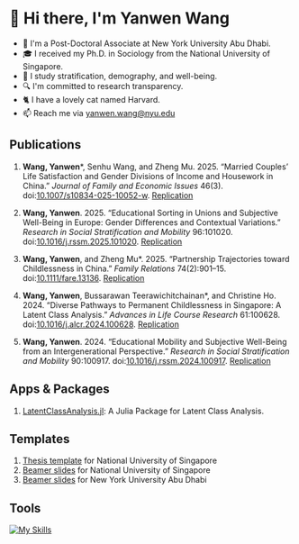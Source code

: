 # 👋 Hi there, I'm Yanwen Wang

- 💼 I'm a Post-Doctoral Associate at New York University Abu Dhabi.
- 🎓 I received my Ph.D. in Sociology from the National University of Singapore.
- 🔭 I study stratification, demography, and well-being.
- 🔍️ I'm committed to research transparency.
- 🐈️ I have a lovely cat named Harvard.
- 📫 Reach me via <yanwen.wang@nyu.edu>

## Publications

1. **Wang, Yanwen**\*, Senhu Wang, and Zheng Mu. 2025. “Married Couples’ Life Satisfaction and Gender Divisions of Income and Housework in China.” *Journal of Family and Economic Issues* 46(3). doi:[10.1007/s10834-025-10052-w](https://doi.org/10.1007/s10834-025-10052-w). [Replication](https://github.com/yanwenwang24/Income-Housework-SWB-China)

2. **Wang, Yanwen**. 2025. “Educational Sorting in Unions and Subjective Well-Being in Europe: Gender Differences and Contextual Variations.” *Research in Social Stratification and Mobility* 96:101020. doi:[10.1016/j.rssm.2025.101020](https://doi.org/10.1016/j.rssm.2025.101020). [Replication](https://github.com/yanwenwang24/Edu-Sorting-SWB-Europe)
3. **Wang, Yanwen**, and Zheng Mu\*. 2025. “Partnership Trajectories toward Childlessness in China.” *Family Relations* 74(2):901–15. doi:[10.1111/fare.13136](https://doi.org/10.1111/fare.13136). [Replication](https://github.com/yanwenwang24/Trajectories-Childlessness-China)
4. **Wang, Yanwen**, Bussarawan Teerawichitchainan\*, and Christine Ho. 2024. “Diverse Pathways to Permanent Childlessness in Singapore: A Latent Class Analysis.” *Advances in Life Course Research* 61:100628. doi:[10.1016/j.alcr.2024.100628](https://doi.org/10.1016/j.alcr.2024.100628). [Replication](https://github.com/yanwenwang24/Pathways-Childlessness-Singapore)
5. **Wang, Yanwen**. 2024. “Educational Mobility and Subjective Well-Being from an Intergenerational Perspective.” *Research in Social Stratification and Mobility* 90:100917. doi:[10.1016/j.rssm.2024.100917](https://doi.org/10.1016/j.rssm.2024.100917). [Replication](https://github.com/yanwenwang24/Edu-Mobility-SWB)

## Apps & Packages

1. [LatentClassAnalysis.jl](https://github.com/yanwenwang24/LatentClassAnalysis.jl): A Julia Package for Latent Class Analysis.

## Templates

1. [Thesis template](https://github.com/yanwenwang24/NUS-Thesis-Latex-Template) for National University of Singapore
2. [Beamer slides](https://github.com/yanwenwang24/NUS-Beamer-Slides) for National University of Singapore
3. [Beamer slides](https://github.com/yanwenwang24/NYUAD-Beamer-Slides) for New York University Abu Dhabi

## Tools

[![My Skills](https://skillicons.dev/icons?i=r,python,julia,vscode,obsidian&theme=dark)](https://skillicons.dev)
